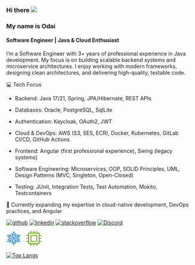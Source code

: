 ### Hi there <img src="https://raw.githubusercontent.com/MartinHeinz/MartinHeinz/master/wave.gif" width="30px">
### My name is Odai
#### Software Engineer | Java & Cloud Enthusiast
I’m a Software Engineer with 3+ years of professional experience in Java development. My focus is on building scalable backend systems and microservice architectures. I enjoy working with modern frameworks, designing clean architectures, and delivering high-quality, testable code.

💻 Tech Focus

- Backend: Java 17/21, Spring, JPA/Hibernate, REST APIs

- Databases: Oracle, PostgreSQL, SqlLite

- Authentication: Keycloak, OAuth2, JWT

- Cloud & DevOps: AWS (S3, SES, ECR), Docker, Kubernetes, GitLab CI/CD, GitHub Actions

- Frontend: Angular (first professional experience), Swing (legacy systems)

- Software Engineering: Microservices, OOP, SOLID Principles, UML, Design Patterns (MVC, Singleton, Open-Closed)

- Testing: JUnit, Integration Tests, Test Automation, Mokito, Testcontainers



🌱 Currently expanding my expertise in cloud-native development, DevOps practices, and Angular


[<img src='https://cdn.jsdelivr.net/npm/simple-icons@3.0.1/icons/github.svg' alt='github' height='40'>](https://github.com/odaialfadel)  [<img src='https://cdn.jsdelivr.net/npm/simple-icons@3.0.1/icons/linkedin.svg' alt='linkedin' height='40'>](https://www.linkedin.com/in/odai-al-fadel-8100501a7/) [<img src='https://cdn.jsdelivr.net/npm/simple-icons@3.0.1/icons/stackoverflow.svg' alt='stackoverflow' height='40'>](https://stackoverflow.com/users/14850731) [<img src='https://cdn.jsdelivr.net/npm/simple-icons@3.0.1/icons/discord.svg' alt='Discord' height='40'>](https://discord.gg/user/Odai#5013)  

<a href='https://archiveprogram.github.com/'><img src='https://raw.githubusercontent.com/acervenky/animated-github-badges/master/assets/acbadge.gif' width='40' height='40'></a> <a href='https://docs.github.com/en/developers'><img src='https://raw.githubusercontent.com/acervenky/animated-github-badges/master/assets/devbadge.gif' width='40' height='40'></a> 



[![Top Langs](https://github-readme-stats.vercel.app/api/top-langs/?username=odaialfadel)](https://github.com/anuraghazra/github-readme-stats)
